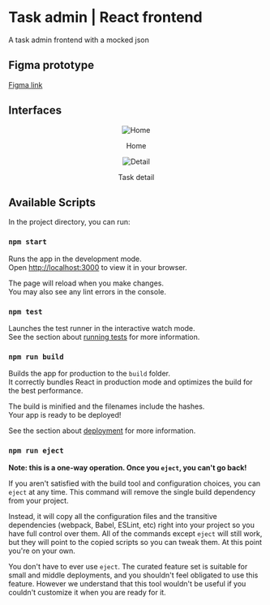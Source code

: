 # Task admin | React frontend

A task admin frontend with a mocked json

## Figma prototype
[Figma link](https://www.figma.com/file/wohek10VgBv8NGJfmEnQBH/Sennior-Task-List?node-id=22%3A38)

## Interfaces
<div align="center">
  <img src="https://user-images.githubusercontent.com/8972362/168949800-d86f78db-8d26-45f7-a888-79aa9f825fe5.png" alt="Home"/>
  <p>Home</p>
  <img src="https://user-images.githubusercontent.com/8972362/168949865-6377541c-6cb6-4c52-b84f-420e63d054d0.png" alt="Detail"/>
  <p>Task detail</p>
</div>


## Available Scripts

In the project directory, you can run:

### `npm start`

Runs the app in the development mode.\
Open [http://localhost:3000](http://localhost:3000) to view it in your browser.

The page will reload when you make changes.\
You may also see any lint errors in the console.

### `npm test`

Launches the test runner in the interactive watch mode.\
See the section about [running tests](https://facebook.github.io/create-react-app/docs/running-tests) for more information.

### `npm run build`

Builds the app for production to the `build` folder.\
It correctly bundles React in production mode and optimizes the build for the best performance.

The build is minified and the filenames include the hashes.\
Your app is ready to be deployed!

See the section about [deployment](https://facebook.github.io/create-react-app/docs/deployment) for more information.

### `npm run eject`

**Note: this is a one-way operation. Once you `eject`, you can't go back!**

If you aren't satisfied with the build tool and configuration choices, you can `eject` at any time. This command will remove the single build dependency from your project.

Instead, it will copy all the configuration files and the transitive dependencies (webpack, Babel, ESLint, etc) right into your project so you have full control over them. All of the commands except `eject` will still work, but they will point to the copied scripts so you can tweak them. At this point you're on your own.

You don't have to ever use `eject`. The curated feature set is suitable for small and middle deployments, and you shouldn't feel obligated to use this feature. However we understand that this tool wouldn't be useful if you couldn't customize it when you are ready for it.
